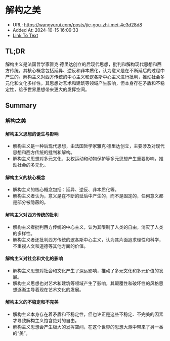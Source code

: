 # 解构之美
- URL: https://wangyurui.com/posts/jie-gou-zhi-mei-4e3d28d8
- Added At: 2024-10-15 16:09:33
- [Link To Text](2024-10-15-解构之美_raw.md)

## TL;DR
解构主义是法国哲学家雅克·德里达创立的后现代思想，批判和解构现代思想和西方传统。其核心概念包括延异、逆反和非本质化，认为意义是在不断延后的过程中产生的。解构主义对西方传统的中心主义和逻各斯中心主义进行批判，推动社会多元化和文化多样性。其思想对艺术和建筑等领域产生影响，但本身存在矛盾和不稳定性，给予世界思想带来更大的发挥空间。

## Summary
### 解构之美

#### 解构主义思想的诞生与影响

*   解构主义是一种后现代思想，由法国哲学家雅克·德里达创立，主要涉及对现代思想和西方传统的批判和解构。
*   解构主义思想对多元文化、女权运动和动物保护等多元思想产生重要影响，推动社会的多元化。

#### 解构主义的核心概念

*   解构主义的核心概念包括：延异、逆反、非本质化等。
*   解构主义者认为，意义是在不断的延后中产生的，而不是固定的，任何意义都是部分被隐蔽的。

#### 解构主义对西方传统的批判

*   解构主义者批判西方传统的中心主义，认为其限制了人类的自由，消灭了人类的多样性。
*   解构主义者还批判西方传统的逻各斯中心主义，认为其片面追求理性和科学，不重视人文和道德等其他方面的价值。

#### 解构主义对社会和文化的影响

*   解构主义思想对社会和文化产生了深远影响，推动了多元文化和多元价值的发展。
*   解构主义思想也对艺术和建筑等领域产生了影响，其颠覆性和破坏性的风格思想逐渐主导着现在艺术文化的发展。

#### 解构主义的不稳定和不完美

*   解构主义本身存在着矛盾和不稳定性，但也许正是这些不稳定、不完美的因素才导致解构主义饱含绝对的自由。
*   解构主义思想会产生极大的发挥空间，在这个世界的思想大潮中带来了另一番的“美”。
